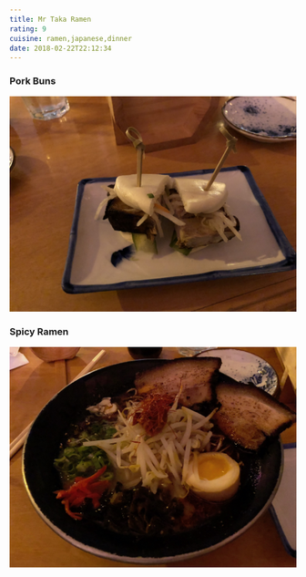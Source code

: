 ```yaml
---
title: Mr Taka Ramen
rating: 9
cuisine: ramen,japanese,dinner
date: 2018-02-22T22:12:34
---
```


### Pork Buns
![Pork Buns](./picture1.jpg)
### Spicy Ramen
![Spicy Ramen](./picture.jpg)
